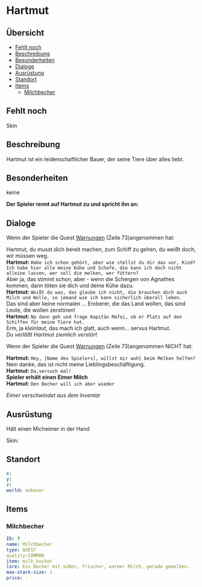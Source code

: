 # Hartmut <!-- omit in toc -->

## Übersicht<!-- omit in toc -->
- [Fehlt noch](#fehlt-noch)
- [Beschreibung](#beschreibung)
- [Besonderheiten](#besonderheiten)
- [Dialoge](#dialoge)
- [Ausrüstung](#ausr%C3%BCstung)
- [Standort](#standort)
- [Items](#items)
  - [Milchbecher](#milchbecher)
## Fehlt noch

Skin

## Beschreibung

Hartmut ist ein leidenschaftlicher Bauer, der seine Tiere über alles liebt.

## Besonderheiten
keine

**Der Spieler rennt auf Hartmut zu und spricht ihn an:**

## Dialoge

Wenn der Spieler die Quest [Warnungen](../einuebung-der-waffe/README.md) (Zeile 73)angenommen hat:

Hartmut, du musst dich bereit machen, zum Schiff zu gehen, du weißt doch, wir müssen weg.   
**Hartmut:** `Habe ich schon gehört, aber wie stellst du dir das vor, Kind? Ich habe hier alle meine Kühe und Schafe, die kann ich doch nicht alleine lassen, wer soll die melken, wer füttern?`   
Aber ja, das stimmt schon, aber - wenn die Schergen von Agnathes kommen, dann töten sie dich und deine Kühe dazu.  
**Hartmut:** `Weißt du was, das glaube ich nicht, die brauchen doch auch Milch und Wolle, so jemand wie ich kann sicherlich überall leben. `   
Das sind aber keine normalen … Eroberer, die das Land wollen, das sind Leute, die wollen zerstören!   
**Hartmut:** `Na dann geh und frage Kapitän Mafei, ob er Platz auf den Schiffen für meine Tiere hat. `   
Erm, ja *kleinlaut*, das mach ich glatt, auch wenn…  servus Hartmut.  
*Du verläßt Hartmut ziemlich verstört*

Wenn der Spieler die Quest [Warnungen](../einuebung-der-waffe/README.md) (Zeile 73)angenommen NICHT hat:

**Hartmut:** `Hey, [Name des Spielers], willst mir wohl beim Melken helfen?`   
Nein danke, das ist nicht meine Lieblingsbeschäftigung.   
**Hartmut:** `Da,versuch mal!`   
**Spieler erhält einen Eimer Milch**   
**Hartmut:** `Den Becher will ich aber wieder`   

*Eimer verschwindet aus dem Inventar*







## Ausrüstung
Hält einen Micheimer in der Hand

Skin:


## Standort

```yml
x: 
y: 
z: 
world: ankanor
```

## Items 

### Milchbecher

```yml
ID: ?
name: Milchbecher
type: QUEST
quality:COMMON
item: milk_bucket
lore: Ein Becher mit süßer, frischer, warmer Milch, gerade gemolken.
max-stack-size: 1
price: -
```

